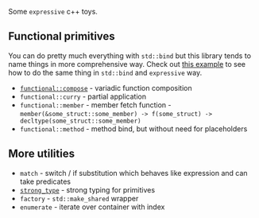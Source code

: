 Some `expressive` c++ toys.

## Functional primitives

You can do pretty much everything with `std::bind` but this library tends to name things in more comprehensive way. Check out [this example](examples/advanced_function_composition.cpp) to see how to do the same thing in `std::bind` and `expressive` way.

* [`functional::compose`](examples/simple_function_composition.cpp) - variadic function composition
* `functional::curry` - partial application
* `functional::member` - member fetch function - `member(&some_struct::some_member) -> f(some_struct) -> decltype(some_struct::some_member)`
* `functional::method` - method bind, but without need for placeholders

## More utilities
* `match` - switch / if substitution which behaves like expression and can take predicates
* [`strong_type`](examples/strong_type_example.cpp) - strong typing for primitives
* `factory` - `std::make_shared` wrapper
* `enumerate` - iterate over container with index
